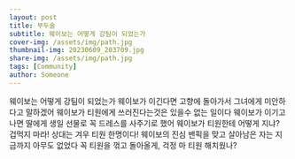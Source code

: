 ```yaml
---
layout: post
title: 부두술
subtitle: 웨이보는 어떻게 강팀이 되었는가
cover-img: /assets/img/path.jpg
thumbnail-img: 20230609_203709.jpg
share-img: /assets/img/path.jpg
tags: [Community]
author: Someone
---
```


웨이보는 어떻게 강팀이 되었는가
웨이보가 이긴다면 고향에 돌아가서 그녀에게 미안하다고 말하겠어
웨이보가 티원에게 쓰러진다는것은 있을수 없는 일이다
웨이보가 이기고 나면 딸에게 생일 선물로 
꼭 드레스를 사주기로 했어
웨이보가 티원한테 어떻게 지냐?
겁먹지 마라! 상대는 겨우 티원 한명이다!
웨이보의 진심 밴픽을 맞고 살아남은 자는
지금까지 아무도 없었다
꼭 티원을 꺾고 돌아올게, 걱정 마
티원 해치웠나?
